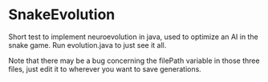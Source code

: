 # SnakeEvolution
Short test to implement neuroevolution in java, used to optimize an AI in the snake game. Run evolution.java to just see it all.

Note that there may be a bug concerning the filePath variable in those three files, just edit it to wherever you want to save generations.
